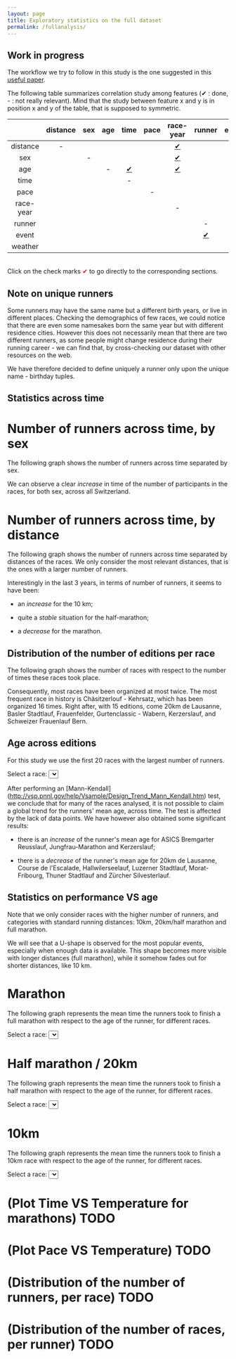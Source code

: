 ```yaml
---
layout: page
title: Exploratory statistics on the full dataset
permalink: /fullanalysis/
---
```


## Work in progress

The workflow we try to follow in this study is the one suggested in 
this [useful paper](http://science.sciencemag.org/content/347/6228/1314.full). 

The following table summarizes correlation study among features (✔ : 
done, - : not really relevant). Mind that the study between feature x 
and y is in position x and y of the table, that is supposed to 
symmetric.

|             | distance   | sex    | age  | time  | pace | race-year | runner | event | weather |
|:----:       |:----:      | :----: |:----:| :----:|:----:|   :----:  |:----:  |:----: |:----:   |
|distance     |      -     |        |      |       |      |[✔](#number-of-runners-across-time-by-distance)| || |  
|sex          |            | -      |      |       |      | [✔](#number-of-runners-across-time-by-sex) |  |  | |
|age          |            |        |    - |[✔](#statistics-on-performance-vs-age)|      |[✔](#age-across-editions)|          |       | | 
|time         |            |        |      |  -    |      |         |          |       |[✔](#plot-time-vs-temperature-for-marathons)|
|pace         |            |        |      |       |  -   |         |          |       |[✔](#plot-pace-vs-temperature)|
|race-year    |            |        |      |       |      |  -      |          |[✔](#distribution-of-the-number-of-editions-per-race)|         |
|runner       |            |        |      |       |      |         |   -      |[✔](#distribution-of-the-number-of-runners-per-race)|         |
|event        |            |        |      |       |      |         |[✔](#distribution-of-the-number-of-races-per-runner)|     - |         |
|weather      |            |        |      |       |      |         |          |       |    -    |

<br>
Click on the check marks <font color="red">✔</font> to go directly to 
the corresponding sections.

## Note on unique runners
Some runners may have the same name but a different birth years, or live 
in different places. 
Checking the demographics of few races, we could notice that there are 
even some namesakes born the same year but with different residence 
cities. However this does not necessarily mean that there are two 
different runners, as some people might change residence during their 
running career - we can find that, by cross-checking our dataset with 
other resources on the web.

We have therefore decided to define uniquely a runner only upon the 
unique name - birthday tuples.

## Statistics across time

# Number of runners across time, by sex

The following graph shows the number of runners across time separated 
by sex. 

<div id="runners-count-sex"></div>

We can observe a clear *increase* in time of the number of participants 
in the races, for both sex, across all Switzerland. 

# Number of runners across time, by distance

The following graph shows the number of runners across time separated 
by distances of the races. We only consider the most relevant distances, 
that is the ones with a larger number of runners. 

<div id="runners-count-distance"></div>

Interestingly in the last 3 years, in terms of number of runners, it 
seems to have been: 

* an *increase* for the 10 km;

* quite a *stable* situation for the half-marathon;

* a *decrease* for the marathon.

## Distribution of the number of editions per race

The following graph shows the number of races with respect to the 
number of times these races took place. 

<div id="editions-distribution"></div>

Consequently, most races have been organized at most twice. The most 
frequent race in history is Chäsitzerlouf - Kehrsatz, which has been 
organized 16 times. Right after, with 15 editions, come 20km de Lausanne, 
Basler Stadtlauf, Frauenfelder, Gurtenclassic - Wabern, Kerzerslauf, and 
Schweizer Frauenlauf Bern. 

## Age across editions

For this study we use the first 20 races with the largest number of 
runners. 

Select a race: <select id='race' onchange='drawAgesAcrossEditions();'></select>
<div id="age-popular-races"></div>

After performing an [Mann-Kendall]
(http://vsp.pnnl.gov/help/Vsample/Design_Trend_Mann_Kendall.htm) test, 
we conclude that for many of the races analysed, it is not possible to 
claim a global trend for the runners' mean age, across time. The test 
is affected by the lack of data points. We have however also obtained 
some significant results: 

* there is an *increase* of the runner's mean age for ASICS Bremgarter 
Reusslauf, Jungfrau-Marathon and Kerzerslauf; 

* there is a *decrease* of the runner's mean age for 20km de Lausanne, 
Course de l'Escalade, Hallwilerseelauf, Luzerner Stadtlauf, 
Morat-Fribourg, Thuner Stadtlauf and Zürcher Silvesterlauf. 

## Statistics on performance VS age

Note that we only consider races with the higher number of runners, and 
categories with standard running distances: 10km, 20km/half marathon 
and full marathon.

We will see that a U-shape is observed for the most popular events, 
especially when enough data is available. This shape becomes more 
visible with longer distances (full marathon), while it somehow fades 
out for shorter distances, like 10 km.

# Marathon

The following graph represents the mean time the runners took to finish 
a full marathon with respect to the age of the runner, for different 
races. 

Select a race: <select id='race-42km' onchange='drawTimeWrtAge("42km");'></select>
<div id="timevsage-42km"></div>

# Half marathon / 20km

The following graph represents the mean time the runners took to finish 
a half marathon with respect to the age of the runner, for different 
races. 

Select a race: <select id='race-21km'  onchange="drawTimeWrtAge('21km');"></select>
<div id="timevsage-21km"></div>

# 10km
The following graph represents the mean time the runners took to finish 
a 10km race with respect to the age of the runner, for different races. 

Select a race: <select id='race-10km' onchange="drawTimeWrtAge('10km');"></select>
<div id="timevsage-10km"></div>

# (Plot Time VS Temperature for marathons) **TODO**

# (Plot Pace VS Temperature) **TODO**

# (Distribution of the number of runners, per race) **TODO**

# (Distribution of the number of races, per runner) **TODO**



<script type="text/javascript">

function drawCountAcrossTime(category) {
  // category = 'sex' or 'distance'
  var data = {{ site.data.full_viz.across-time | jsonify }}
  var categData = data["runners-count-"+category]
  var cols = []
  var xsValues = {}
  for (let key of Object.keys(categData)) {
    var count = categData[key]["counts"]
    var years = categData[key]["years"]
    count.unshift(key)
    years.unshift(key+"_x")
    cols.push(count)
    cols.push(years)
    xsValues[key] = key+"_x"
  }
  var chart = c3.generate({
    bindto: '#runners-count-'+category,
    data: {
      xs: xsValues,
      columns: cols,
      type: 'bar'
    },
    axis: {
		x: { 
			label: {text:'Year',position:'outer-right'}
		}, 
		y: {
			label: {text:'Total number of runners',position:'inner-center'}
		}
	}
  })
}

function drawEventsCount() {
  var data = {{ site.data.full_viz.across-time | jsonify }}
  var eventsData = data["events-count"]
  var xsValues = eventsData.months
  xsValues.unshift("months")
  var counts = eventsData.count
  counts.unshift("counts")
  var chart = c3.generate({
    bindto: '#events-count',
    data: {
      x: 'months',
      columns: [xsValues, counts],
      type: 'scatter'
    }
  })
}

function drawEditionsDistribution() {
  var data = {{ site.data.full_viz.across-time | jsonify }}
  var editionsData = data["editions-distribution"]
  var xsValues = editionsData["editions-per-race"]
  xsValues.unshift('editions per race')
  var counts = editionsData.count
  counts.unshift("counts")
  var chart = c3.generate({
    bindto: '#editions-distribution',
    data: {
      x: 'editions per race',
      columns: [xsValues, counts],
      type: 'bar'
    }
  })
}

function fillRaceSelect() {
  var data = {{ site.data.full_viz.across-time.age-popular-races | jsonify }}
  Object.keys(data).forEach(function(name) {
    $('#race').append(new Option(name, name));
  })
}

function fillRaceSelect2(km) {
	var data = {{ site.data.full_viz.timeVSage | jsonify }}
	Object.keys(data[km]["men"]).forEach(function(name) {
		$('#race-'+km).append(new Option(name, name));
	})
}

function drawAgesAcrossEditions() {
  var selectedRace = $('#race').val()  
  var data = {{ site.data.full_viz.across-time.age-popular-races | jsonify }}
  var raceData = data[selectedRace]
  var meanAges = raceData.ages
  meanAges.unshift("mean age")
  var years = raceData.years
  years.unshift("year")
  var chart = c3.generate({
    bindto: '#age-popular-races',
    data: {
      x: 'year',
      columns: [years, meanAges]
    }, 
    axis: {
			x: {
				label: {text:'Race year',position:'outer-right'}
			}, 
			y: {
				label: {text: "Runners mean age", position: 'inner-center'}
			}
		}
  })
}

function drawTimeWrtAge(km) {
	var selectedRace = $('#race-'+km).val() 
	var data = {{ site.data.full_viz.timeVSage | jsonify }}
	data = data[km]
	
	var menRaceData = data["men"][selectedRace]
	var womenRaceData = data["women"][selectedRace]
	var menMeanTimes = menRaceData.times
	menMeanTimes.unshift("men")
	var womenMeanTimes = womenRaceData.times
	womenMeanTimes.unshift("women")
	var menAges = menRaceData.ages
	menAges.unshift("men age")
	var womenAges = womenRaceData.ages
	womenAges.unshift("women age")
	
	var chart = c3.generate({
		bindto: '#timevsage-'+km,
		data: {
			xs: {
				'men': 'men age',
				'women': 'women age'
			}, 
			columns: [menAges, womenAges, menMeanTimes, womenMeanTimes]
		}, 
		axis: {
			x: {
				label: {text:'Runners mean age',position:'outer-right'}
			}, 
			y: {
				label: {text: 'Time [min]', position: 'inner-center'}
			}
		}
	});
	
}

drawCountAcrossTime('sex')
drawCountAcrossTime('distance')
drawEventsCount()
drawEditionsDistribution()
fillRaceSelect()
drawAgesAcrossEditions()
fillRaceSelect2("42km")
drawTimeWrtAge("42km")
fillRaceSelect2("21km")
drawTimeWrtAge("21km")
fillRaceSelect2("10km")
drawTimeWrtAge("10km")
</script>
